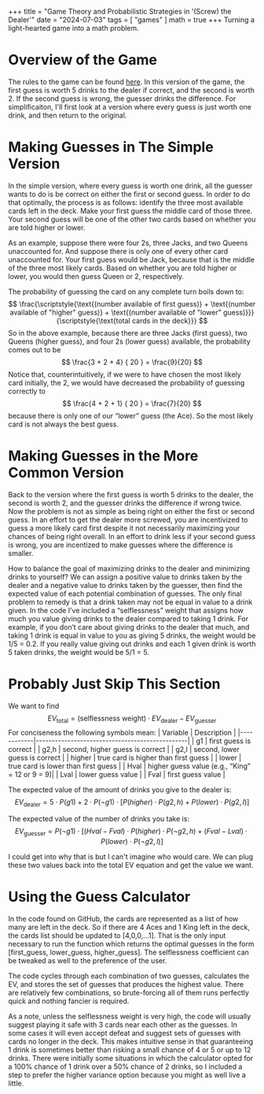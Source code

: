 +++
title = "Game Theory and Probabilistic Strategies in '(Screw) the Dealer'"
date = "2024-07-03"
tags = [
    "games"
]
math = true
+++
Turning a light-hearted game into a math problem.

<!--more-->
# Overview of the Game
The rules to the game can be found [here](https://www.drinkinggames.co.uk/fuck-the-dealer-drinking-game.php). In this version of the game, the first guess is worth 5 drinks to the dealer if correct, and the second is worth 2. If the second guess is wrong, the guesser drinks the difference. For simplificaiton, I'll first look at a version where every guess is just worth one drink, and then return to the original.

# Making Guesses in The Simple Version
In the simple version, where every guess is worth one drink, all the guesser wants to do is be correct on either the first or second guess. In order to do that optimally, the process is as follows: identify the three most available cards left in the deck. Make your first guess the middle card of those three. Your second guess will be one of the other two cards based on whether you are told higher or lower.

As an example, suppose there were four 2s, three Jacks, and two Queens unaccounted for. And suppose there is only one of every other card unaccounted for. Your first guess would be Jack, because that is the middle of the three most likely cards. Based on whether you are told higher or lower, you would then guess Queen or 2, respectively.

The probability of guessing the card on any complete turn boils down to:
$$
\frac{\scriptstyle{\text{(number available of first guess)} + \text{(number available of "higher" guess)} + \text{(number available of "lower" guess)}}}{\scriptstyle{\text{total cards in the deck}}}
$$
So in the above example, because there are three Jacks (first guess), two Queens (higher guess), and four 2s (lower guess) available, the probability comes out to be
$$
\frac{3 + 2 + 4} { 20 } = \frac{9}{20}
$$
Notice that, counterintuitively, if we were to have chosen the most likely card initially, the 2, we would have decreased the probability of guessing correctly to 
$$
\frac{4 + 2 + 1} { 20 } = \frac{7}{20}
$$
because there is only one of our “lower” guess (the Ace). So the most likely card is not always the best guess.

# Making Guesses in the More Common Version
Back to the version where the first guess is worth 5 drinks to the dealer, the second is worth 2, and the guesser drinks the difference if wrong twice. Now the problem is not as simple as being right on either the first or second guess. In an effort to get the dealer more screwed, you are incentivized to guess a more likely card first despite it not necessarily maximizing your chances of being right overall. In an effort to drink less if your second guess is wrong, you are incentized to make guesses where the difference is smaller.

How to balance the goal of maximizing drinks to the dealer and minimizing drinks to yourself? We can assign a positive value to drinks taken by the dealer and a negative value to drinks taken by the guesser, then find the expected value of each potential combination of guesses. The only final problem to remedy is that a drink taken may not be equal in value to a drink given. In the code I’ve included a “selflessness” weight that assigns how much you value giving drinks to the dealer compared to taking 1 drink. For example, if you don’t care about giving drinks to the dealer that much, and taking 1 drink is equal in value to you as giving 5 drinks, the weight would be 1/5 = 0.2. If you really value giving out drinks and each 1 given drink is worth 5 taken drinks, the weight would be 5/1 = 5.

# Probably Just Skip This Section
We want to find
$$
EV_{\text{total}} = \text{(selflessness weight)} \cdot EV_{\text{dealer}} - EV_{\text{guesser}}
$$
For conciseness the following symbols mean:
| Variable   | Description                                    |
|------------|------------------------------------------------|
| g1         | first guess is correct                         |
| g2,h       | second, higher guess is correct                |
| g2,l       | second, lower guess is correct                 |
| higher     | true card is higher than first guess           |
| lower      | true card is lower than first guess            |
| Hval       | higher guess value (e.g., “King” = 12 or 9 = 9)|
| Lval       | lower guess value                              |
| Fval       | first guess value                              |

The expected value of the amount of drinks you give to the dealer is:
$$
EV_{\text{dealer}} = 5 \cdot P(g1) + 2 \cdot P(\neg g1) \cdot [ P(higher) \cdot P(g2,h) + P(lower) \cdot P(g2,l) ]
$$

The expected value of the number of drinks you take is:
$$
EV_{\text{guesser}}  = P(\neg g1) \cdot [(Hval - Fval) \cdot P(higher) \cdot P(\neg g2,h) + (Fval - Lval) \cdot P(lower) \cdot P(\neg g2,l) ]
$$

I could get into why that is but I can't imagine who would care. We can plug these two values back into the total EV equation and get the value we want.

# Using the Guess Calculator
In the code found on GitHub, the cards are represented as a list of how many are left in the deck. So if there are 4 Aces and 1 King left in the deck, the cards list should be updated to [4,0,0,…1]. That is the only input necessary to run the function which returns the optimal guesses in the form [first_guess, lower_guess, higher_guess]. The selflessness coefficient can be tweaked as well to the preference of the user.

The code cycles through each combination of two guesses, calculates the EV, and stores the set of guesses that produces the highest value. There are relatively few combinations, so brute-forcing all of them runs perfectly quick and nothing fancier is required.

As a note, unless the selflessness weight is very high, the code will usually suggest playing it safe with 3 cards near each other as the guesses. In some cases it will even accept defeat and suggest sets of guesses with cards no longer in the deck. This makes intuitive sense in that guaranteeing 1 drink is sometimes better than risking a small chance of 4 or 5 or up to 12 drinks. There were initially some situations in which the calculator opted for a 100% chance of 1 drink over a 50% chance of 2 drinks, so I included a step to prefer the higher variance option because you might as well live a little.